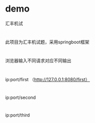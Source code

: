 # demo
汇丰机试
#
此项目为汇丰机试题，采用springboot框架
# 
浏览器输入不同请求对应不同输出
# 
ip:port/first （http://127.0.0.1:8080/first）
# 
ip:port/second
# 
ip:port/third
